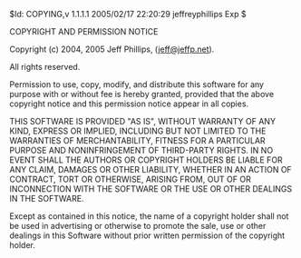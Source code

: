 $Id: COPYING,v 1.1.1.1 2005/02/17 22:20:29 jeffreyphillips Exp $

COPYRIGHT AND PERMISSION NOTICE

Copyright (c) 2004, 2005 Jeff Phillips, (jeff@jeffp.net).

All rights reserved.

Permission to use, copy, modify, and distribute this software for any purpose with or without fee is hereby granted, provided that the above copyright notice and this permission notice appear in all copies.

THIS SOFTWARE IS PROVIDED "AS IS", WITHOUT WARRANTY OF ANY KIND, EXPRESS OR IMPLIED, INCLUDING BUT NOT LIMITED TO THE WARRANTIES OF MERCHANTABILITY, FITNESS FOR A PARTICULAR PURPOSE AND NONINFRINGEMENT OF THIRD-PARTY RIGHTS. IN NO EVENT SHALL THE AUTHORS OR COPYRIGHT HOLDERS BE LIABLE FOR ANY CLAIM, DAMAGES OR OTHER LIABILITY, WHETHER IN AN ACTION OF CONTRACT, TORT OR OTHERWISE, ARISING FROM, OUT OF OR INCONNECTION WITH THE SOFTWARE OR THE USE OR OTHER DEALINGS IN THE SOFTWARE.

Except as contained in this notice, the name of a copyright holder shall not be used in advertising or otherwise to promote the sale, use or other dealings in this Software without prior written permission of the copyright holder.

